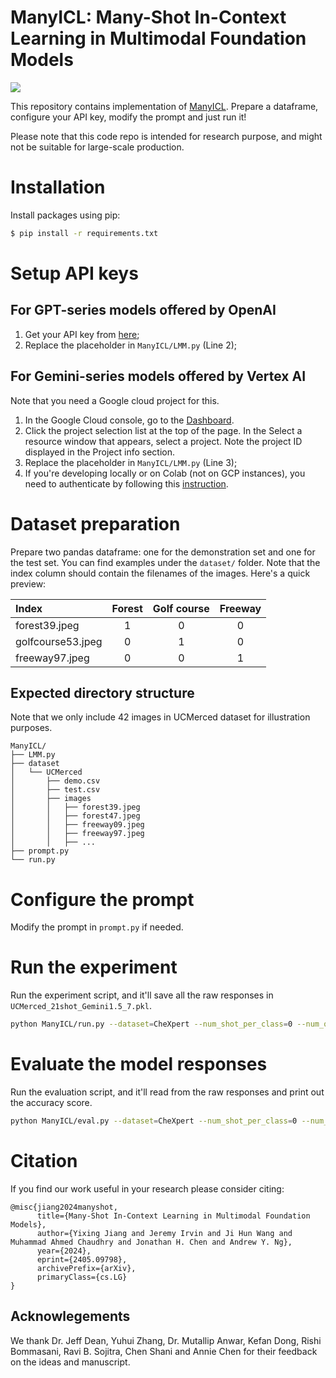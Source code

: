# ManyICL: Many-Shot In-Context Learning in Multimodal Foundation Models

<p>
    <a href='https://arxiv.org/abs/2405.09798' target="_blank"><img src='https://img.shields.io/badge/Paper-Arxiv-red'></a>
</p>

This repository contains implementation of [ManyICL](https://arxiv.org/abs/2405.09798). Prepare a dataframe, configure your API key, modify the prompt and just run it!

Please note that this code repo is intended for research purpose, and might not be suitable for large-scale production.


# Installation
Install packages using pip:
```bash
$ pip install -r requirements.txt
```

# Setup API keys
## For GPT-series models offered by OpenAI
1. Get your API key from [here](https://platform.openai.com/api-keys);
2. Replace the placeholder in `ManyICL/LMM.py` (Line 2);

## For Gemini-series models offered by Vertex AI
Note that you need a Google cloud project for this. 
1. In the Google Cloud console, go to the [Dashboard](https://console.cloud.google.com/home).
2. Click the project selection list at the top of the page. In the Select a resource window that appears, select a project. Note the project ID displayed in the Project info section.
3. Replace the placeholder in `ManyICL/LMM.py` (Line 3);
4. If you're developing locally or on Colab (not on GCP instances), you need to authenticate by following this [instruction](https://googleapis.dev/python/google-api-core/latest/auth.html).

# Dataset preparation
Prepare two pandas dataframe: one for the demonstration set and one for the test set. You can find examples under the `dataset/` folder. Note that the index column should contain the filenames of the images. Here's a quick preview: 

| Index | Forest | Golf course | Freeway |
|:-------------|:--------------:|:--------------:|:--------------:|
|forest39.jpeg| 1 | 0 | 0 |
|golfcourse53.jpeg| 0 | 1 | 0 |
|freeway97.jpeg| 0 | 0 | 1 |

## Expected directory structure
Note that we only include 42 images in UCMerced dataset for illustration purposes. 

```
ManyICL/
├── LMM.py
├── dataset
│   └── UCMerced
│       ├── demo.csv
│       ├── test.csv
│       ├── images
│       │   ├── forest39.jpeg
│       │   ├── forest47.jpeg
│       │   ├── freeway09.jpeg
│       │   ├── freeway97.jpeg
│       │   ├── ...
├── prompt.py
└── run.py

```

# Configure the prompt

Modify the prompt in `prompt.py` if needed.

# Run the experiment
Run the experiment script, and it'll save all the raw responses in `UCMerced_21shot_Gemini1.5_7.pkl`.
```bash
python ManyICL/run.py --dataset=CheXpert --num_shot_per_class=0 --num_qns_per_round=1 --model=gpt-4o
```

# Evaluate the model responses
Run the evaluation script, and it'll read from the raw responses and print out the accuracy score.
```bash
python ManyICL/eval.py --dataset=CheXpert --num_shot_per_class=0 --num_qns_per_round=1 --model=gpt-4o
```

# Citation

If you find our work useful in your research please consider citing:

```
@misc{jiang2024manyshot,
      title={Many-Shot In-Context Learning in Multimodal Foundation Models}, 
      author={Yixing Jiang and Jeremy Irvin and Ji Hun Wang and Muhammad Ahmed Chaudhry and Jonathan H. Chen and Andrew Y. Ng},
      year={2024},
      eprint={2405.09798},
      archivePrefix={arXiv},
      primaryClass={cs.LG}
}
```

## Acknowlegements
We thank Dr. Jeff Dean, Yuhui Zhang, Dr. Mutallip Anwar, Kefan Dong, Rishi Bommasani, Ravi B. Sojitra, Chen Shani and Annie Chen for their feedback on the ideas and manuscript. 
